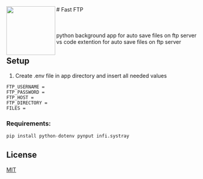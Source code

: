<div>
  <img align="left" src="https://raw.githubusercontent.com/tommaso-caputi/fast-ftp/dev-app/app/ftp.ico" width="128" height="128"/>
  # Fast FTP
</div>
<br />
<br />
<br />
python background app for auto save files on ftp server<br />
vs code extention for auto save files on ftp server

## Setup
1. Create .env file in app directory and insert all needed values
```
FTP_USERNAME = 
FTP_PASSWORD = 
FTP_HOST = 
FTP_DIRECTORY = 
FILES = 
```
### Requirements:
```python
pip install python-dotenv pynput infi.systray
```

## License
[MIT](https://choosealicense.com/licenses/mit/)
